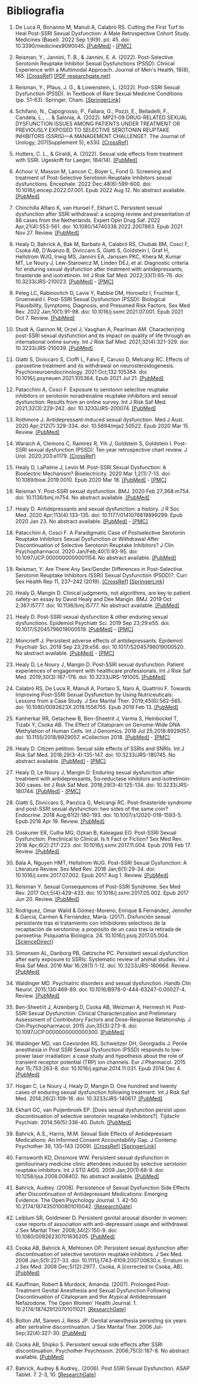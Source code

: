 # Bibliografia

1. De Luca R, Bonanno M, Manuli A, Calabrò RS. Cutting the First Turf to Heal
Post-SSRI Sexual Dysfunction: A Male Retrospective Cohort Study. Medicines
(Basel). 2022 Sep 1;9(9). pii: 45. doi: 10.3390/medicines9090045.
[[PubMed]](https://pubmed.ncbi.nlm.nih.gov/36135826) -
[[PMC]](https://www.ncbi.nlm.nih.gov/pmc/articles/PMC9503765)

1. Reisman, Y., Jannini, T. B., & Jannini, E. A. (2022).
Post-Selective Serotonin Reuptake Inhibitor Sexual Dysfunctions (PSSD):
Clinical Experience with a Multimodal Approach. Journal of Men's Health, 18(8), 165.
[[CrossRef]](https://doi.org/10.31083/j.jomh1808165)
[[PDF researchgate.net]](https://www.researchgate.net/profile/Tommaso-B-Jannini-2/publication/362504022_Post-Selective_Serotonin_Reuptake_Inhibitor_Sexual_Dysfunctions_PSSD_Clinical_Experience_with_a_Multimodal_Approach/links/62efb9c00b37cc34477a0bb3/Post-Selective-Serotonin-Reuptake-Inhibitor-Sexual-Dysfunctions-PSSD-Clinical-Experience-with-a-Multimodal-Approach.pdf)

1. Reisman, Y., Pfaus, J. G., & Lowenstein, L. (2022). Post-SSRI Sexual Dysfunction (PSSD).
In Textbook of Rare Sexual Medicine Conditions (pp. 51-63). Springer, Cham.
[[SpringerLink]](https://link.springer.com/chapter/10.1007/978-3-030-98263-8_5)

1. Schifano, N., Capogrosso, P., Fallara, G., Pozzi, E., Belladelli, F., Candela, L., ... 
& Salonia, A. (2022). MP21-09 DRUG-RELATED SEXUAL DYSFUNCTION ISSUES AMONG PATIENTS 
UNDER TREATMENT OR PREVIOUSLY EXPOSED TO SELECTIVE SEROTONIN REUPTAKE INHIBITORS 
(SSRIS)—A MANAGEMENT CHALLENGE?. The Journal of Urology, 207(Supplement 5), e330.
[[CrossRef]](https://doi.org/10.1097/JU.0000000000002554.09)

1. Hutters, C. L., & Giraldi, A. (2022). Sexual side effects from treatment with SSRI.
Ugeskrift for Laeger, 184(14).
[[PubMed]](https://pubmed.ncbi.nlm.nih.gov/35410653/)

1. Achour V, Masson M, Lancon C, Boyer L, Fond G. Screening and treatment of
Post-Selective Serotonin Reuptake Inhibitors sexual dysfunctions. Encephale. 2022
Dec;48(6):599-600. doi: 10.1016/j.encep.2022.07.001. Epub 2022 Aug 12. No
abstract available.
[[PubMed]](https://pubmed.ncbi.nlm.nih.gov/35970644)

3. Chinchilla Alfaro K, van Hunsel F, Ekhart C. Persistent sexual dysfunction after 
SSRI withdrawal: a scoping review and presentation of 86 cases from the
Netherlands. Expert Opin Drug Saf. 2022 Apr;21(4):553-561. doi:
10.1080/14740338.2022.2007883. Epub 2021 Nov 27. Review.
[[PubMed]](https://pubmed.ncbi.nlm.nih.gov/34791958)

4. Healy D, Bahrick A, Bak M, Barbato A, Calabrò RS, Chubak BM, Cosci F, Csoka AB,
D'Avanzo B, Diviccaro S, Giatti S, Goldstein I, Graf H, Hellstrom WJG, Irwig MS, 
Jannini EA, Janssen PKC, Khera M, Kumar MT, Le Noury J, Lew-Starowicz M, Linden
DEJ, et al. Diagnostic criteria for enduring sexual dysfunction after treatment
with antidepressants, finasteride and isotretinoin. Int J Risk Saf Med.
2022;33(1):65-76. doi: 10.3233/JRS-210023.
[[PubMed]](https://pubmed.ncbi.nlm.nih.gov/34719438) -
[[PMC]](https://www.ncbi.nlm.nih.gov/pmc/articles/PMC8925105)

5. Peleg LC, Rabinovitch D, Lavie Y, Rabbie DM, Horowitz I, Fruchter E, Gruenwald I.
Post-SSRI Sexual Dysfunction (PSSD): Biological Plausibility, Symptoms,
Diagnosis, and Presumed Risk Factors. Sex Med Rev. 2022 Jan;10(1):91-98. doi:
10.1016/j.sxmr.2021.07.001. Epub 2021 Oct 7. Review.
[[PubMed]](https://pubmed.ncbi.nlm.nih.gov/34627736)

6. Studt A, Gannon M, Orzel J, Vaughan A, Pearlman AM. Characterizing post-SSRI
sexual dysfunction and its impact on quality of life through an international
online survey. Int J Risk Saf Med. 2021;32(4):321-329. doi: 10.3233/JRS-210039.
[[PubMed]](https://pubmed.ncbi.nlm.nih.gov/34366299)

7. Giatti S, Diviccaro S, Cioffi L, Falvo E, Caruso D, Melcangi RC. Effects of
paroxetine treatment and its withdrawal on neurosteroidogenesis.
Psychoneuroendocrinology. 2021 Oct;132:105364. doi:
10.1016/j.psyneuen.2021.105364. Epub 2021 Jul 21.
[[PubMed]](https://pubmed.ncbi.nlm.nih.gov/34325207)

8. Patacchini A, Cosci F. Exposure to serotonin selective reuptake inhibitors or
serotonin noradrenaline reuptake inhibitors and sexual dysfunction: Results from 
an online survey. Int J Risk Saf Med. 2021;32(3):229-242. doi:
10.3233/JRS-200074.
[[PubMed]](https://pubmed.ncbi.nlm.nih.gov/33579876)

9. Rothmore J. Antidepressant-induced sexual dysfunction. Med J Aust. 2020
Apr;212(7):329-334. doi: 10.5694/mja2.50522. Epub 2020 Mar 15. Review.
[[PubMed]](https://pubmed.ncbi.nlm.nih.gov/32172535)

10. Waraich A, Clemons C, Ramirez R, Yih J, Goldstein S, Goldstein I.
Post-SSRI sexual dysfunction (PSSD): Ten year retrospective chart review.
J Urol. 2020;203:e1179.
[[CrossRef]](https://doi.org/10.1097/JU.0000000000000964.015)

11. Healy D, LaPalme J, Levin M. Post-SSRI Sexual Dysfunction: A Bioelectric
Mechanism? Bioelectricity. 2020 Mar 1;2(1):7-13. doi: 10.1089/bioe.2019.0010.
Epub 2020 Mar 18.
[[PubMed]](https://pubmed.ncbi.nlm.nih.gov/34471832) -
[[PMC]](https://www.ncbi.nlm.nih.gov/pmc/articles/PMC8370302)

12. Reisman Y. Post-SSRI sexual dysfunction. BMJ. 2020 Feb 27;368:m754. doi:
10.1136/bmj.m754. No abstract available.
[[PubMed]](https://pubmed.ncbi.nlm.nih.gov/32107204)

13. Healy D. Antidepressants and sexual dysfunction: a history. J R Soc Med. 2020
Apr;113(4):133-135. doi: 10.1177/0141076819899299. Epub 2020 Jan 23. No abstract 
available.
[[PubMed]](https://pubmed.ncbi.nlm.nih.gov/31972096) -
[[PMC]](https://www.ncbi.nlm.nih.gov/pmc/articles/PMC7160790)

14. Patacchini A, Cosci F. A Paradigmatic Case of Postselective Serotonin Reuptake
Inhibitors Sexual Dysfunction or Withdrawal After Discontinuation of Selective
Serotonin Reuptake Inhibitors? J Clin Psychopharmacol. 2020 Jan/Feb;40(1):93-95. 
doi: 10.1097/JCP.0000000000001154. No abstract available.
[[PubMed]](https://pubmed.ncbi.nlm.nih.gov/31834096)

15. Reisman, Y. Are There Any Sex/Gender Differences in Post-Selective Serotonin
Reuptake Inhibitors (SSRI) Sexual Dysfunction (PSDD)?.
Curr Sex Health Rep 11, 237–242 (2019).
[[CrossRef]](https://doi.org/10.1007/s11930-019-00222-x)
[[SpringerLink]](https://link.springer.com/article/10.1007/s11930-019-00222-x#citeas)

16. Healy D, Mangin D. Clinical judgments, not algorithms, are key to patient
safety-an essay by David Healy and Dee Mangin. BMJ. 2019 Oct 2;367:l5777. doi:
10.1136/bmj.l5777. No abstract available.
[[PubMed]](https://pubmed.ncbi.nlm.nih.gov/31578186)

17. Healy D. Post-SSRI sexual dysfunction & other enduring sexual dysfunctions.
Epidemiol Psychiatr Sci. 2019 Sep 23;29:e55. doi: 10.1017/S2045796019000519.
[[PubMed]](https://pubmed.ncbi.nlm.nih.gov/31543091) -
[[PMC]](https://www.ncbi.nlm.nih.gov/pmc/articles/PMC8061302)

18. Moncrieff J. Persistent adverse effects of antidepressants. Epidemiol Psychiatr
Sci. 2019 Sep 23;29:e56. doi: 10.1017/S2045796019000520. No abstract available.
[[PubMed]](https://pubmed.ncbi.nlm.nih.gov/31543093) -
[[PMC]](https://www.ncbi.nlm.nih.gov/pmc/articles/PMC8061256)

19. Healy D, Le Noury J, Mangin D. Post-SSRI sexual dysfunction: Patient experiences 
of engagement with healthcare professionals. Int J Risk Saf Med.
2019;30(3):167-178. doi: 10.3233/JRS-191005.
[[PubMed]](https://pubmed.ncbi.nlm.nih.gov/31450514)

20. Calabrò RS, De Luca R, Manuli A, Portaro S, Naro A, Quattrini F. Towards
Improving Post-SSRI Sexual Dysfunction by Using Nutriceuticals: Lessons from a
Case Study. J Sex Marital Ther. 2019;45(6):562-565. doi:
10.1080/0092623X.2018.1556755. Epub 2019 Feb 13.
[[PubMed]](https://pubmed.ncbi.nlm.nih.gov/30640584)

21. Kanherkar RR, Getachew B, Ben-Sheetrit J, Varma S, Heinbockel T, Tizabi Y, Csoka 
AB. The Effect of Citalopram on Genome-Wide DNA Methylation of Human Cells. Int J
Genomics. 2018 Jul 25;2018:8929057. doi: 10.1155/2018/8929057. eCollection 2018. 
[[PubMed]](https://pubmed.ncbi.nlm.nih.gov/30148158) -
[[PMC]](https://www.ncbi.nlm.nih.gov/pmc/articles/PMC6083487)

22. Healy D. Citizen petition: Sexual side effects of SSRIs and SNRIs. Int J Risk Saf
Med. 2018;29(3-4):135-147. doi: 10.3233/JRS-180745. No abstract available.
[[PubMed]](https://pubmed.ncbi.nlm.nih.gov/29733031) -
[[PMC]](https://www.ncbi.nlm.nih.gov/pmc/articles/PMC6004927)

23. Healy D, Le Noury J, Mangin D. Enduring sexual dysfunction after treatment with
antidepressants, 5α-reductase inhibitors and isotretinoin: 300 cases. Int J Risk 
Saf Med. 2018;29(3-4):125-134. doi: 10.3233/JRS-180744.
[[PubMed]](https://pubmed.ncbi.nlm.nih.gov/29733030) -
[[PMC]](https://www.ncbi.nlm.nih.gov/pmc/articles/PMC6004900)

24. Giatti S, Diviccaro S, Panzica G, Melcangi RC. Post-finasteride syndrome and
post-SSRI sexual dysfunction: two sides of the same coin? Endocrine. 2018
Aug;61(2):180-193. doi: 10.1007/s12020-018-1593-5. Epub 2018 Apr 19. Review.
[[PubMed]](https://pubmed.ncbi.nlm.nih.gov/29675596)

25. Coskuner ER, Culha MG, Ozkan B, Kaleagasi EO. Post-SSRI Sexual Dysfunction:
Preclinical to Clinical. Is It Fact or Fiction? Sex Med Rev. 2018
Apr;6(2):217-223. doi: 10.1016/j.sxmr.2017.11.004. Epub 2018 Feb 17. Review.
[[PubMed]](https://pubmed.ncbi.nlm.nih.gov/29463440)

26. Bala A, Nguyen HMT, Hellstrom WJG. Post-SSRI Sexual Dysfunction: A Literature
Review. Sex Med Rev. 2018 Jan;6(1):29-34. doi: 10.1016/j.sxmr.2017.07.002. Epub
2017 Aug 1. Review.
[[PubMed]](https://pubmed.ncbi.nlm.nih.gov/28778697)

27. Reisman Y. Sexual Consequences of Post-SSRI Syndrome. Sex Med Rev. 2017
Oct;5(4):429-433. doi: 10.1016/j.sxmr.2017.05.002. Epub 2017 Jun 20. Review.
[[PubMed]](https://pubmed.ncbi.nlm.nih.gov/28642048)

28. Rodriguez, Omar Walid & Gómez-Moreno, Enrique & Fernández, Jennifer & García,
Carmen & Fernández, María. (2017). Disfunción sexual persistente tras el tratamiento
con inhibidores selectivos de la recaptación de serotonina: a propósito de un caso tras
la retirada de paroxetina. Psiquiatría Biológica. 24. 10.1016/j.psiq.2017.05.004.
[[ScienceDirect]](https://www.sciencedirect.com/science/article/abs/pii/S1134593417300258?via%3Dihub)

29. Simonsen AL, Danborg PB, Gøtzsche PC. Persistent sexual dysfunction after early
exposure to SSRIs: Systematic review of animal studies. Int J Risk Saf Med. 2016 
Mar 16;28(1):1-12. doi: 10.3233/JRS-160668. Review.
[[PubMed]](https://pubmed.ncbi.nlm.nih.gov/27176752)

30. Waldinger MD. Psychiatric disorders and sexual dysfunction. Handb Clin Neurol.
2015;130:469-89. doi: 10.1016/B978-0-444-63247-0.00027-4. Review.
[[PubMed]](https://pubmed.ncbi.nlm.nih.gov/26003261)

31. Ben-Sheetrit J, Aizenberg D, Csoka AB, Weizman A, Hermesh H. Post-SSRI Sexual
Dysfunction: Clinical Characterization and Preliminary Assessment of Contributory
Factors and Dose-Response Relationship. J Clin Psychopharmacol. 2015
Jun;35(3):273-8. doi: 10.1097/JCP.0000000000000300.
[[PubMed]](https://pubmed.ncbi.nlm.nih.gov/25815755)

32. Waldinger MD, van Coevorden RS, Schweitzer DH, Georgiadis J. Penile anesthesia in
Post SSRI Sexual Dysfunction (PSSD) responds to low-power laser irradiation: a
case study and hypothesis about the role of transient receptor potential (TRP)
ion channels. Eur J Pharmacol. 2015 Apr 15;753:263-8. doi:
10.1016/j.ejphar.2014.11.031. Epub 2014 Dec 4.
[[PubMed]](https://pubmed.ncbi.nlm.nih.gov/25483212)

33. Hogan C, Le Noury J, Healy D, Mangin D. One hundred and twenty cases of enduring 
sexual dysfunction following treatment. Int J Risk Saf Med. 2014;26(2):109-16.
doi: 10.3233/JRS-140617.
[[PubMed]](https://pubmed.ncbi.nlm.nih.gov/24902508)

34. Ekhart GC, van Puijenbroek EP. [Does sexual dysfunction persist upon
discontinuation of selective serotonin reuptake inhibitors?]. Tijdschr Psychiatr.
2014;56(5):336-40. Dutch.
[[PubMed]](https://pubmed.ncbi.nlm.nih.gov/24838589)

35. Bahrick, A.S., Harris, M.M. Sexual Side Effects of Antidepressant Medications:
An Informed Consent Accountability Gap. J Contemp Psychother 39, 135–143 (2009).
[[CrossRef]](https://doi.org/10.1007/s10879-008-9094-0)
[[SpringerLink]](https://link.springer.com/article/10.1007/s10879-008-9094-0)

36. Farnsworth KD, Dinsmore WW. Persistent sexual dysfunction in genitourinary
medicine clinic attendees induced by selective serotonin reuptake inhibitors. Int
J STD AIDS. 2009 Jan;20(1):68-9. doi: 10.1258/ijsa.2008.008402. No abstract
available.
[[PubMed]](https://pubmed.ncbi.nlm.nih.gov/19103903)

37. Bahrick, Audrey. (2008). Persistence of Sexual Dysfunction Side Effects after
Discontinuation of Antidepressant Medications: Emerging Evidence.
The Open Psychology Journal. 1. 42-50. 10.2174/1874350100801010042.
[[ResearchGate]](https://www.researchgate.net/publication/228667893_Persistence_of_Sexual_Dysfunction_Side_Effects_after_Discontinuation_of_Antidepressant_Medications_Emerging_Evidence)

38. Leiblum SR, Goldmeier D. Persistent genital arousal disorder in women: case
reports of association with anti-depressant usage and withdrawal. J Sex Marital
Ther. 2008;34(2):150-9. doi: 10.1080/00926230701636205.
[[PubMed]](https://pubmed.ncbi.nlm.nih.gov/18224549)

39. Csoka AB, Bahrick A, Mehtonen OP. Persistent sexual dysfunction after
discontinuation of selective serotonin reuptake inhibitors. J Sex Med. 2008
Jan;5(1):227-33. doi: 10.1111/j.1743-6109.2007.00630.x. Erratum in: J Sex Med.
2008 Dec;5(12):2977.. Csoka, A [corrected to Csoka, AB].
[[PubMed]](https://pubmed.ncbi.nlm.nih.gov/18173768)

40. Kauffman, Robert & Murdock, Amanda. (2007). Prolonged Post-Treatment Genital
Anesthesia and Sexual Dysfunction Following Discontinuation of Citalopram and the
Atypical Antidepressant Nefazodone. The Open Women' Health Journal. 1. 10.2174/187429120701011021.
[[ResearchGate]](https://www.researchgate.net/publication/228663300_Prolonged_Post-Treatment_Genital_Anesthesia_and_Sexual_Dysfunction_Following_Discontinuation_of_Citalopram_and_the_Atypical_Antidepressant_Nefazodone)

41. Bolton JM, Sareen J, Reiss JP. Genital anaesthesia persisting six years after
sertraline discontinuation. J Sex Marital Ther. 2006 Jul-Sep;32(4):327-30.
[[PubMed]](https://pubmed.ncbi.nlm.nih.gov/16709553)

42. Csoka AB, Shipko S. Persistent sexual side effects after SSRI discontinuation.
Psychother Psychosom. 2006;75(3):187-8. No abstract available.
[[PubMed]](https://pubmed.ncbi.nlm.nih.gov/16636635)

43. Bahrick, Audrey & Audrey,. (2006). Post SSRI Sexual Dysfunction. ASAP Tablet. 7. 2-3, 10.
[[ResearchGate]](https://www.researchgate.net/publication/236587031_Post_SSRI_Sexual_Dysfunction)
